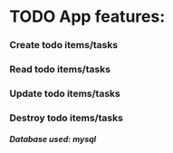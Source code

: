 # TODO App features:

### Create todo items/tasks

### Read todo items/tasks

### Update todo items/tasks

### Destroy todo items/tasks


##### Database used: mysql

 
